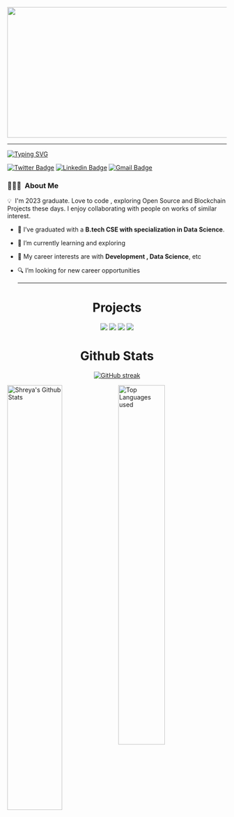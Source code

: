 <p align="center" >
 
<img src="https://github.com/surekashreya/surekashreya/assets/88719106/bfd87b8c-7f95-4abf-8ea1-2e73fef147ef?raw=true" alt="Image" height="300" width ="1100">
</p>

-----
  [![Typing SVG](https://readme-typing-svg.demolab.com?font=Rubik&weight=700&size=30&pause=1000&color=000000&width=435&lines=Heyy+%2C+I'm+Shreya+%F0%9F%91%8B)](https://git.io/typing-svg)

 [![Twitter Badge](https://img.shields.io/badge/-@ShreyaSurekaa-1ca0f1?style=flat-square&labelColor=1ca0f1&logo=twitter&logoColor=white&link=https://twitter.com/maddhruv)](https://twitter.com/ShreyaSurekaa)  [![Linkedin Badge](https://img.shields.io/badge/-shreyasureka-blue?style=flat-square&logo=Linkedin&logoColor=white&link=https://www.linkedin.com/in/shreyasureka/)](https://www.linkedin.com/in/shreya-sureka-30315a191/)
[![Gmail Badge](https://img.shields.io/badge/-surekashreya20@gmail.com-c14438?style=flat-square&logo=Gmail&logoColor=white&link=mailto:dhruvjainpenny@gmail.com)](mailto:surekashreya20@gmail.com)

 ### 👨🏻‍💻 &nbsp;About Me

💡 &nbsp;I'm 2023 graduate. Love to code , exploring Open Source and Blockchain Projects these days. I enjoy collaborating with people on works of similar interest. 

- 💼 I’ve graduated with a <strong>B.tech CSE with specialization in Data Science</strong>.
- 🌱 I’m currently learning and exploring
- 🤔 My career interests are with <strong> Development , Data Science</strong>, etc
- 🔍 I’m looking for new career opportunities

  -----
<h1 align="center">Projects</h1>

</div>
<div  align="center">
 

<img src="https://github-readme-stats.vercel.app/api/pin/?username=surekashreya&repo=Ghar_ka_Khaana-Tiffin-service-webite-&show_icons=true&theme=great-gatsby" >


 <img src="https://github-readme-stats.vercel.app/api/pin/?username=surekashreya&repo=Sentiment-Analysis-NLP-&show_icons=true&theme=great-gatsby" >




  <img src="https://github-readme-stats.vercel.app/api/pin/?username=surekashreya&repo=BrainTumor_Detection_Classification_Azure&show_icons=true&theme=great-gatsby"> 
  

  <img src="https://github-readme-stats.vercel.app/api/pin/?username=surekashreya&repo=Weather-App&show_icons=true&theme=great-gatsby"> 
  
  
</div>

<h1 align="center">Github Stats</h1>

<div align="center">
  
[![GitHub streak](https://github-readme-streak-stats.herokuapp.com/?user=surekashreya&theme=highcontrast)](https://github.com/DenverCoder1/github-readme-streak-stats)

 </div>
 
 
<img align="left" alt="Shreya's Github Stats" src="https://github-readme-stats.vercel.app/api?username=surekashreya&&show_icons=true&theme=dark" width="50%" />
<img alt="Top Languages used" src="https://github-readme-stats.vercel.app/api/top-langs/?username=surekashreya&layout=compact&theme=dark" width="46%" />
<br>



<!---
surekashreya/surekashreya is a ✨ special ✨ repository because its `README.md` (this file) appears on your GitHub profile.
You can click the Preview link to take a look at your changes.
--->
